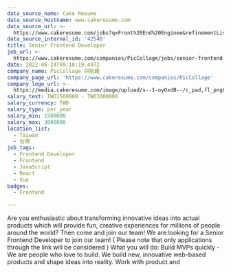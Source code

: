 ```yaml
---
data_source_name: Cake Resume
data_source_hostname: www.cakeresume.com
data_source_url: >-
  https://www.cakeresume.com/jobs?q=Front%20End%20Enginee&refinementList[lang_name][0]=E[…]tech_front-end-development&range[salary_range][min]=1000000
data_source_internal_id: '42540'
title: Senior Frontend Developer
job_url: >-
  https://www.cakeresume.com/companies/PicCollage/jobs/senior-frontend-developer-f5270d
date: 2022-06-24T09:18:19.497Z
company_name: PicCollage 拼貼趣
company_page_url: 'https://www.cakeresume.com/companies/PicCollage'
company_logo_url: >-
  https://media.cakeresume.com/image/upload/s--1-oyOxdB--/c_pad,fl_png8,h_200,w_200/v1644811715/zvbx6qkf4ad4ufkxjzj7.png
salary_text: TWD1500000 - TWD3000000
salary_currency: TWD
salary_type: per_year
salary_min: 1500000
salary_max: 3000000
location_list:
  - Taiwan
  - 台灣
job_tags:
  - Frontend Developer
  - Frontend
  - JavaScript
  - React
  - Vue
badges:
  - Frontend

---
```


Are you enthusiastic about transforming innovative ideas into actual products which will provide fun, creative experiences for millions of people around the world? Then come and join our team! We are looking for a Senior Frontend Developer to join our team! ( Please note that only applications through the link will be considered ) What you will do: Build MVPs quickly - We are people who love to build. We build new, innovative web-based products and shape ideas into reality. Work with product and